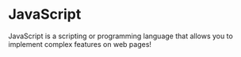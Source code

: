 # JavaScript

JavaScript is a scripting or programming language that allows you to implement complex features on web pages!